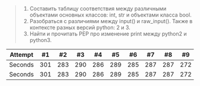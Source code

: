 >1. Составить таблицу соответствия между различными объектами основных классов: int, str и объектами класса bool.
>2. Разобраться с различиями между input() и raw_input(). Также в контексте разных версий python: 2 и 3.
>3. Найти и прочитать PEP про изменение print между python2 и python3.

Attempt | #1 | #2 | #3 | #4 | #5 | #6 | #7 | #8 | #9 | #10 | #11
--- | --- | --- | --- |--- |--- |--- |--- |--- |--- |--- |---
Seconds | 301 | 283 | 290 | 286 | 289 | 285 | 287 | 287 | 272 | 276 | 269
Seconds | 301 | 283 | 290 | 286 | 289 | 285 | 287 | 287 | 272 | 276 | 269
